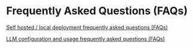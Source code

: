 # Frequently Asked Questions (FAQs)

[Self hosted / local deployment frequently asked questions (FAQs)](https://docs.dify.ai/learn-more/faq/install-faq)

[LLM configuration and usage frequently asked questions (FAQs)](https://docs.dify.ai/learn-more/faq/use-llms-faq)